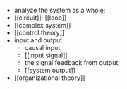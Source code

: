 - analyze the system as a whole;
- [[circuit]]; [[loop]]
- [[complex system]]
- [[control theory]]
- input and output
    - causal input;
    - [[input signal]]
    - the signal feedback from output;
    - [[system output]]
- [[organizational theory]]
